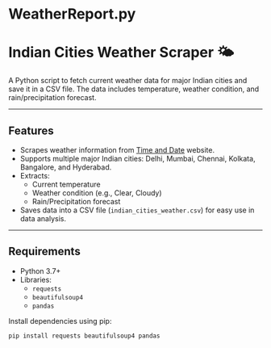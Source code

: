 # WeatherReport.py
# Indian Cities Weather Scraper 🌤️ 

A Python script to fetch current weather data for major Indian cities and save it in a CSV file. The data includes temperature, weather condition, and rain/precipitation forecast.

---

## Features

- Scrapes weather information from [Time and Date](https://www.timeanddate.com/weather/india/) website.
- Supports multiple major Indian cities: Delhi, Mumbai, Chennai, Kolkata, Bangalore, and Hyderabad.
- Extracts:
  - Current temperature
  - Weather condition (e.g., Clear, Cloudy)
  - Rain/Precipitation forecast
- Saves data into a CSV file (`indian_cities_weather.csv`) for easy use in data analysis.

---

## Requirements

- Python 3.7+
- Libraries:
  - `requests`
  - `beautifulsoup4`
  - `pandas`

Install dependencies using pip:

```bash
pip install requests beautifulsoup4 pandas


